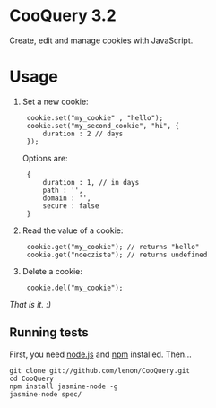 # CooQuery 3.2
Create, edit and manage cookies with JavaScript.

# Usage

1. Set a new cookie:

        cookie.set("my_cookie" , "hello");
        cookie.set("my_second_cookie", "hi", {
            duration : 2 // days
        });

    Options are:

        {
            duration : 1, // in days
            path : '',
            domain : '',
            secure : false
        }

2. Read the value of a cookie:

        cookie.get("my_cookie"); // returns "hello"
        cookie.get("noecziste"); // returns undefined

3. Delete a cookie:

        cookie.del("my_cookie");

*That is it. :)*

## Running tests

First, you need [node.js](http://nodejs.org/) and [npm](http://npmjs.org/) installed.
Then...

    git clone git://github.com/lenon/CooQuery.git
    cd CooQuery
    npm install jasmine-node -g
    jasmine-node spec/
